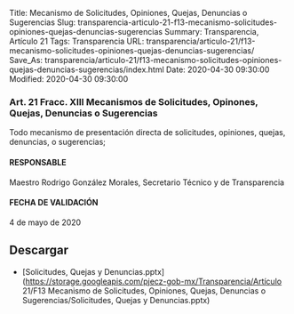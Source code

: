 Title: Mecanismo de Solicitudes, Opiniones, Quejas, Denuncias o Sugerencias
Slug: transparencia-articulo-21-f13-mecanismo-solicitudes-opiniones-quejas-denuncias-sugerencias
Summary: Transparencia, Artículo 21
Tags: Transparencia
URL: transparencia/articulo-21/f13-mecanismo-solicitudes-opiniones-quejas-denuncias-sugerencias/
Save_As: transparencia/articulo-21/f13-mecanismo-solicitudes-opiniones-quejas-denuncias-sugerencias/index.html
Date: 2020-04-30 09:30:00
Modified: 2020-04-30 09:30:00


### Art. 21 Fracc. XIII Mecanismos de Solicitudes, Opinones, Quejas, Denuncias o Sugerencias 

Todo mecanismo de presentación directa de solicitudes, opiniones, quejas, denuncias, o sugerencias;

#### RESPONSABLE

Maestro Rodrigo González Morales, Secretario Técnico y de Transparencia

#### FECHA DE VALIDACIÓN

4 de mayo de 2020


## Descargar


* [Solicitudes, Quejas y Denuncias.pptx](https://storage.googleapis.com/pjecz-gob-mx/Transparencia/Artículo 21/F13 Mecanismo de Solicitudes, Opiniones, Quejas, Denuncias o Sugerencias/Solicitudes, Quejas y Denuncias.pptx)


